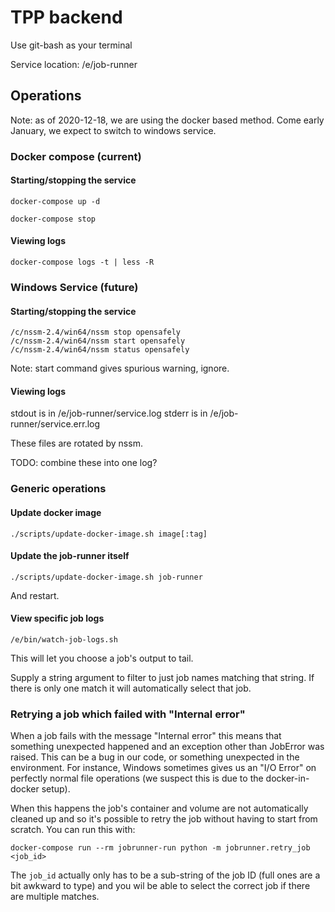 # TPP backend

Use git-bash as your terminal

Service location: /e/job-runner

## Operations

Note: as of 2020-12-18, we are using the docker based method. Come early
January, we expect to switch to windows service.

### Docker compose (current)

#### Starting/stopping the service

    docker-compose up -d

    docker-compose stop

#### Viewing logs

    docker-compose logs -t | less -R

### Windows Service (future)


#### Starting/stopping the service

    /c/nssm-2.4/win64/nssm stop opensafely
    /c/nssm-2.4/win64/nssm start opensafely
    /c/nssm-2.4/win64/nssm status opensafely

Note: start command gives spurious warning, ignore.

#### Viewing logs

stdout is in /e/job-runner/service.log
stderr is in /e/job-runner/service.err.log

These files are rotated by nssm.

TODO: combine these into one log?

### Generic operations

#### Update docker image

    ./scripts/update-docker-image.sh image[:tag]

#### Update the job-runner itself

    ./scripts/update-docker-image.sh job-runner

And restart.

#### View specific job logs

    /e/bin/watch-job-logs.sh

This will let you choose a job's output to tail.

Supply a string argument to filter to just job names matching that
string. If there is only one match it will automatically select that
job.


### Retrying a job which failed with "Internal error"

When a job fails with the message "Internal error" this means that
something unexpected happened and an exception other than JobError was
raised. This can be a bug in our code, or something unexpected in the
environment. For instance, Windows sometimes gives us an "I/O Error" on
perfectly normal file operations (we suspect this is due to the
docker-in-docker setup).

When this happens the job's container and volume are not
automatically cleaned up and so it's possible to retry the job without
having to start from scratch. You can run this with:

    docker-compose run --rm jobrunner-run python -m jobrunner.retry_job <job_id>

The `job_id` actually only has to be a sub-string of the job ID (full
ones are a bit awkward to type) and you wil be able to select the
correct job if there are multiple matches.
